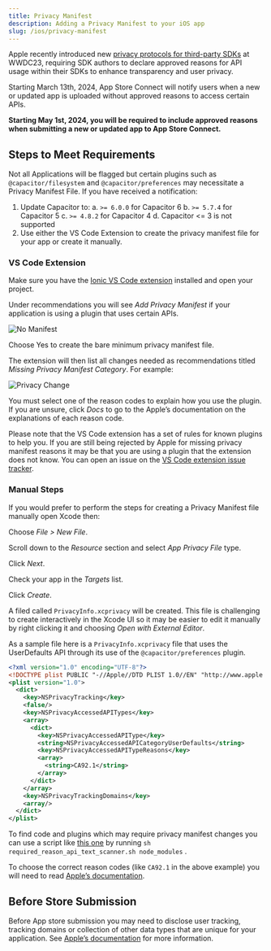 ```yaml
---
title: Privacy Manifest
description: Adding a Privacy Manifest to your iOS app
slug: /ios/privacy-manifest
---
```


Apple recently introduced new [privacy protocols for third-party SDKs](https://developer.apple.com/news/?id=3d8a9yyh) at WWDC23, requiring SDK authors to declare approved reasons for API usage within their SDKs to enhance transparency and user privacy.

Starting March 13th, 2024, App Store Connect will notify users when a new or updated app is uploaded without approved reasons to access certain APIs.

**Starting May 1st, 2024, you will be required to include approved reasons when submitting a new or updated app to App Store Connect.**

## Steps to Meet Requirements

Not all Applications will be flagged but certain plugins such as `@capacitor/filesystem` and `@capacitor/preferences` may necessitate a Privacy Manifest File. If you have received a notification:

1. Update Capacitor to:
a. `>= 6.0.0` for Capacitor 6
b. `>= 5.7.4` for Capacitor 5
c. `>= 4.8.2` for Capacitor 4
d. Capacitor <= 3 is not supported
2. Use either the VS Code Extension to create the privacy manifest file for your app or create it manually.

### VS Code Extension

Make sure you have the [Ionic VS Code extension](https://ionic.link/vscode) installed and open your project.

Under recommendations you will see *Add Privacy Manifest* if your application is using a plugin that uses certain APIs.

![No Manifest](/img/v6/docs/ios/no-manifest.png)

Choose Yes to create the bare minimum privacy manifest file.

The extension will then list all changes needed as recommendations titled *Missing Privacy Manifest Category*. For example:

![Privacy Change](/img/v6/docs/ios/privacy-change.png)

You must select one of the reason codes to explain how you use the plugin. If you are unsure, click *Docs* to go to the Apple’s documentation on the explanations of each reason code.

Please note that the VS Code extension has a set of rules for known plugins to help you. If you are still being rejected by Apple for missing privacy manifest reasons it may be that you are using a plugin that the extension does not know. You can open an issue on the [VS Code extension issue tracker](https://github.com/ionic-team/vscode-ionic/issues).

### Manual Steps

If you would prefer to perform the steps for creating a Privacy Manifest file manually open Xcode then:

Choose *File > New File*.

Scroll down to the *Resource* section and select *App Privacy File* type.

Click *Next*.

Check your app in the *Targets* list.

Click *Create*.

A filed called `PrivacyInfo.xcprivacy` will be created. This file is challenging to create interactively in the Xcode UI so it may be easier to edit it manually by right clicking it and choosing *Open with External Editor*.

As a sample file here is a `PrivacyInfo.xcprivacy` file that uses the UserDefaults API through its use of the `@capacitor/preferences` plugin.

```xml
<?xml version="1.0" encoding="UTF-8"?>
<!DOCTYPE plist PUBLIC "-//Apple//DTD PLIST 1.0//EN" "http://www.apple.com/DTDs/PropertyList-1.0.dtd">
<plist version="1.0">
  <dict>
    <key>NSPrivacyTracking</key>
    <false/>
    <key>NSPrivacyAccessedAPITypes</key>
    <array>
      <dict>
        <key>NSPrivacyAccessedAPIType</key>
        <string>NSPrivacyAccessedAPICategoryUserDefaults</string>
        <key>NSPrivacyAccessedAPITypeReasons</key>
        <array>
          <string>CA92.1</string>
        </array>
      </dict>
    </array>
    <key>NSPrivacyTrackingDomains</key>
    <array/>
  </dict>
</plist>
```

To find code and plugins which may require privacy manifest changes you can use a script like [this one](https://github.com/Wooder/ios_17_required_reason_api_scanner) by running `sh required_reason_api_text_scanner.sh node_modules` .

To choose the correct reason codes (like `CA92.1` in the above example) you will need to read [Apple’s documentation](https://developer.apple.com/documentation/bundleresources/privacy_manifest_files/describing_use_of_required_reason_api).

## Before Store Submission

Before App store submission you may need to disclose user tracking, tracking domains or collection of other data types that are unique for your application. See [Apple’s documentation](https://developer.apple.com/documentation/bundleresources/privacy_manifest_files) for more information.
